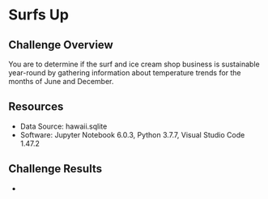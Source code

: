 # Surfs Up

## Challenge Overview
You are to determine if the surf and ice cream shop business is sustainable year-round by gathering information about temperature trends for the months of June and December.

## Resources
- Data Source: hawaii.sqlite
- Software: Jupyter Notebook 6.0.3, Python 3.7.7, Visual Studio Code 1.47.2

## Challenge Results
 - 
